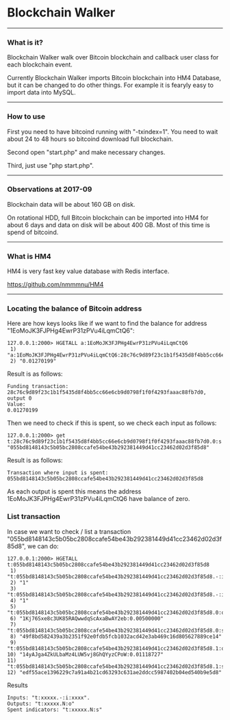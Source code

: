 Blockchain Walker
=================

---
### What is it?

Blockchain Walker walk over Bitcoin blockchain and callback user class for each blockchain event.

Currently Blockchain Walker imports Bitcoin blockchain into HM4 Database, but it can be changed to do other things.
For example it is fearyly easy to import data into MySQL.

---
### How to use

First you need to have bitcoind running with "-txindex=1".
You need to wait about 24 to 48 hours so bitcoind download full blockchain.

Second open "start.php" and make necessary changes.

Third, just use "php start.php".

---
### Observations at 2017-09

Blockchain data will be about 160 GB on disk.

On rotational HDD, full Bitcoin blockchain can be imported into HM4 for about 6 days and data on disk will be about 400 GB.
Most of this time is spend of bitcoind.

---
### What is HM4

HM4 is very fast key value database with Redis interface.

https://github.com/nmmmnu/HM4

---
### Locating the balance of Bitcoin address

Here are how keys looks like if we want to find the balance for address "1EoMoJK3FJPHg4EwrP31zPVu4iLqmCtQ6":
```
127.0.0.1:2000> HGETALL a:1EoMoJK3FJPHg4EwrP31zPVu4iLqmCtQ6
 1) "a:1EoMoJK3FJPHg4EwrP31zPVu4iLqmCtQ6:28c76c9d89f23c1b1f5435d8f4bb5cc66e6cb9d0798f1f0f4293faaac88fb7d0.0"
 2) "0.01270199"
```
Result is as follows:
```
Funding transaction:
28c76c9d89f23c1b1f5435d8f4bb5cc66e6cb9d0798f1f0f4293faaac88fb7d0, output 0
Value:
0.01270199
```

Then we need to check if this is spent, so we check each input as follows:
```
127.0.0.1:2000> get t:28c76c9d89f23c1b1f5435d8f4bb5cc66e6cb9d0798f1f0f4293faaac88fb7d0.0:s
"055bd8148143c5b05bc2808ccafe54be43b292381449d41cc23462d02d3f85d8"
```
Result is as follows:
```
Transaction where input is spent:
055bd8148143c5b05bc2808ccafe54be43b292381449d41cc23462d02d3f85d8
```

As each output is spent this means the address 1EoMoJK3FJPHg4EwrP31zPVu4iLqmCtQ6 have balance of zero.

### List transaction

In case we want to check / list a transaction "055bd8148143c5b05bc2808ccafe54be43b292381449d41cc23462d02d3f85d8", we can do:
```
127.0.0.1:2000> HGETALL t:055bd8148143c5b05bc2808ccafe54be43b292381449d41cc23462d02d3f85d8
 1) "t:055bd8148143c5b05bc2808ccafe54be43b292381449d41cc23462d02d3f85d8.-:i:28c76c9d89f23c1b1f5435d8f4bb5cc66e6cb9d0798f1f0f4293faaac88fb7d0.0"
 2) "1"
 3) "t:055bd8148143c5b05bc2808ccafe54be43b292381449d41cc23462d02d3f85d8.-:i:39edb8741b701b6da2dbc4e02290e8e78cba244bdbad96da203e41ee2704c525.0"
 4) "1"
 5) "t:055bd8148143c5b05bc2808ccafe54be43b292381449d41cc23462d02d3f85d8.0:o"
 6) "1Kj76Sxe8c3UK85RAQwwdqScAxaBwAY2eb:0.00500000"
 7) "t:055bd8148143c5b05bc2808ccafe54be43b292381449d41cc23462d02d3f85d8.0:s"
 8) "49f8bd582439a3b2351f92e0fdb5fcb1032acd42e3ab469c16d805627889ce14"
 9) "t:055bd8148143c5b05bc2808ccafe54be43b292381449d41cc23462d02d3f85d8.1:o"
10) "14yAJga4ZkULbaMz4LUW5vj8GhQYyzCPoW:0.01118727"
11) "t:055bd8148143c5b05bc2808ccafe54be43b292381449d41cc23462d02d3f85d8.1:s"
12) "edf55ace1396229c7a91a4b21cd63293c631ae2ddcc5987402b04ed540b9e5d8"
```

Results
```
Inputs: "t:xxxxx.-:i:xxxx".
Outputs: "t:xxxxx.N:o"
Spent indicators: "t:xxxxx.N:s"
```

